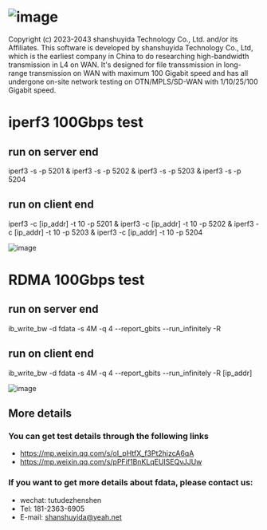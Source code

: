 ![image](https://github.com/user-attachments/assets/eb08f2fa-1195-428b-a502-c2cb7ddb2d9e)
============
Copyright (c) 2023-2043 shanshuyida Technology Co., Ltd. and/or its Affiliates.
This software is developed by shanshuyida Technology Co., Ltd,
which is the earliest company in China to do researching high-bandwidth transmission in L4 on WAN.
It's designed for file transsmission in long-range transmission on WAN with maximum 100 Gigabit speed
and has all undergone on-site network testing on OTN/MPLS/SD-WAN with 1/10/25/100 Gigabit speed.


# iperf3 100Gbps test
## run on server end
iperf3 -s -p 5201 & iperf3 -s -p 5202 & iperf3 -s -p 5203 & iperf3 -s -p 5204

## run on client end
iperf3 -c [ip_addr] -t 10 -p 5201 & iperf3 -c [ip_addr] -t 10 -p 5202 & iperf3 -c [ip_addr] -t 10 -p 5203 & iperf3 -c [ip_addr] -t 10 -p 5204

![image](https://github.com/user-attachments/assets/76c777f6-a96f-4218-8852-340b98e64791)
##


# RDMA 100Gbps test
## run on server end
ib_write_bw -d fdata -s 4M -q 4 --report_gbits --run_infinitely -R

## run on client end
ib_write_bw -d fdata -s 4M -q 4 --report_gbits --run_infinitely -R [ip_addr]

![image](https://github.com/user-attachments/assets/f30adce6-21d7-4b8d-8fdb-3e0ac868759b)
##


## More details
### You can get test details through the following links
- https://mp.weixin.qq.com/s/oI_pHtfX_f3Pt2hjzcA6qA
- https://mp.weixin.qq.com/s/pPFif1BnKLqEUISEQvJJUw


### If you want to get more details about fdata, please contact us: 
- wechat: tutudezhenshen
- Tel: 181-2363-6905
- E-mail: shanshuyida@yeah.net
